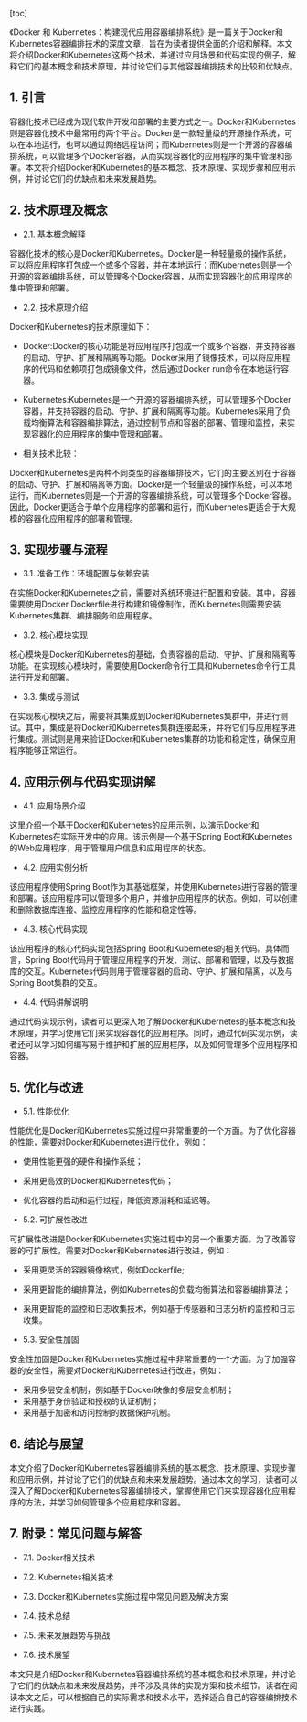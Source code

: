 
[toc]                    
                
                
《Docker 和 Kubernetes：构建现代应用容器编排系统》是一篇关于Docker和Kubernetes容器编排技术的深度文章，旨在为读者提供全面的介绍和解释。本文将介绍Docker和Kubernetes这两个技术，并通过应用场景和代码实现的例子，解释它们的基本概念和技术原理，并讨论它们与其他容器编排技术的比较和优缺点。

## 1. 引言

容器化技术已经成为现代软件开发和部署的主要方式之一。Docker和Kubernetes则是容器化技术中最常用的两个平台。Docker是一款轻量级的开源操作系统，可以在本地运行，也可以通过网络远程访问；而Kubernetes则是一个开源的容器编排系统，可以管理多个Docker容器，从而实现容器化的应用程序的集中管理和部署。本文将介绍Docker和Kubernetes的基本概念、技术原理、实现步骤和应用示例，并讨论它们的优缺点和未来发展趋势。

## 2. 技术原理及概念

- 2.1. 基本概念解释

容器化技术的核心是Docker和Kubernetes。Docker是一种轻量级的操作系统，可以将应用程序打包成一个或多个容器，并在本地运行；而Kubernetes则是一个开源的容器编排系统，可以管理多个Docker容器，从而实现容器化的应用程序的集中管理和部署。

- 2.2. 技术原理介绍

Docker和Kubernetes的技术原理如下：

- Docker:Docker的核心功能是将应用程序打包成一个或多个容器，并支持容器的启动、守护、扩展和隔离等功能。Docker采用了镜像技术，可以将应用程序的代码和依赖项打包成镜像文件，然后通过Docker run命令在本地运行容器。
- Kubernetes:Kubernetes是一个开源的容器编排系统，可以管理多个Docker容器，并支持容器的启动、守护、扩展和隔离等功能。Kubernetes采用了负载均衡算法和容器编排算法，通过控制节点和容器的部署、管理和监控，来实现容器化的应用程序的集中管理和部署。

- 相关技术比较：

Docker和Kubernetes是两种不同类型的容器编排技术，它们的主要区别在于容器的启动、守护、扩展和隔离等方面。Docker是一个轻量级的操作系统，可以本地运行，而Kubernetes则是一个开源的容器编排系统，可以管理多个Docker容器。因此，Docker更适合于单个应用程序的部署和运行，而Kubernetes更适合于大规模的容器化应用程序的部署和管理。

## 3. 实现步骤与流程

- 3.1. 准备工作：环境配置与依赖安装

在实施Docker和Kubernetes之前，需要对系统环境进行配置和安装。其中，容器需要使用Docker Dockerfile进行构建和镜像制作，而Kubernetes则需要安装Kubernetes集群、编排服务和应用程序。

- 3.2. 核心模块实现

核心模块是Docker和Kubernetes的基础，负责容器的启动、守护、扩展和隔离等功能。在实现核心模块时，需要使用Docker命令行工具和Kubernetes命令行工具进行开发和部署。

- 3.3. 集成与测试

在实现核心模块之后，需要将其集成到Docker和Kubernetes集群中，并进行测试。其中，集成是将Docker和Kubernetes集群连接起来，并将它们与应用程序进行集成。测试则是用来验证Docker和Kubernetes集群的功能和稳定性，确保应用程序能够正常运行。

## 4. 应用示例与代码实现讲解

- 4.1. 应用场景介绍

这里介绍一个基于Docker和Kubernetes的应用示例，以演示Docker和Kubernetes在实际开发中的应用。该示例是一个基于Spring Boot和Kubernetes的Web应用程序，用于管理用户信息和应用程序的状态。

- 4.2. 应用实例分析

该应用程序使用Spring Boot作为其基础框架，并使用Kubernetes进行容器的管理和部署。该应用程序可以管理多个用户，并维护应用程序的状态。例如，可以创建和删除数据库连接、监控应用程序的性能和稳定性等。

- 4.3. 核心代码实现

该应用程序的核心代码实现包括Spring Boot和Kubernetes的相关代码。具体而言，Spring Boot代码用于管理应用程序的开发、测试、部署和管理，以及与数据库的交互。Kubernetes代码则用于管理容器的启动、守护、扩展和隔离，以及与Spring Boot集群的交互。

- 4.4. 代码讲解说明

通过代码实现示例，读者可以更深入地了解Docker和Kubernetes的基本概念和技术原理，并学习使用它们来实现容器化的应用程序。同时，通过代码实现示例，读者还可以学习如何编写易于维护和扩展的应用程序，以及如何管理多个应用程序和容器。

## 5. 优化与改进

- 5.1. 性能优化

性能优化是Docker和Kubernetes实施过程中非常重要的一个方面。为了优化容器的性能，需要对Docker和Kubernetes进行优化，例如：

- 使用性能更强的硬件和操作系统；
- 采用更高效的Docker和Kubernetes代码；
- 优化容器的启动和运行过程，降低资源消耗和延迟等。

- 5.2. 可扩展性改进

可扩展性改进是Docker和Kubernetes实施过程中的另一个重要方面。为了改善容器的可扩展性，需要对Docker和Kubernetes进行改进，例如：

- 采用更灵活的容器镜像格式，例如Dockerfile;
- 采用更智能的编排算法，例如Kubernetes的负载均衡算法和容器编排算法；
- 采用更智能的监控和日志收集技术，例如基于传感器和日志分析的监控和日志收集。

- 5.3. 安全性加固

安全性加固是Docker和Kubernetes实施过程中非常重要的一个方面。为了加强容器的安全性，需要对Docker和Kubernetes进行改进，例如：

- 采用多层安全机制，例如基于Docker映像的多层安全机制；
- 采用基于身份验证和授权的认证机制；
- 采用基于加密和访问控制的数据保护机制。

## 6. 结论与展望

本文介绍了Docker和Kubernetes容器编排系统的基本概念、技术原理、实现步骤和应用示例，并讨论了它们的优缺点和未来发展趋势。通过本文的学习，读者可以深入了解Docker和Kubernetes容器编排技术，掌握使用它们来实现容器化应用程序的方法，并学习如何管理多个应用程序和容器。

## 7. 附录：常见问题与解答

- 7.1. Docker相关技术

- 7.2. Kubernetes相关技术

- 7.3. Docker和Kubernetes实施过程中常见问题及解决方案



- 7.4. 技术总结

- 7.5. 未来发展趋势与挑战

- 7.6. 技术展望

本文只是介绍Docker和Kubernetes容器编排系统的基本概念和技术原理，并讨论了它们的优缺点和未来发展趋势，并不涉及具体的实现方案和技术细节。读者在阅读本文之后，可以根据自己的实际需求和技术水平，选择适合自己的容器编排技术进行实践。

